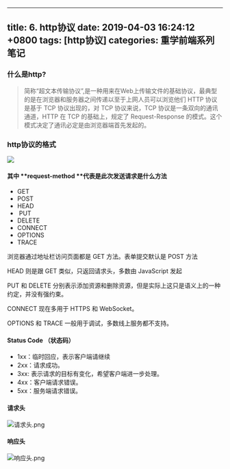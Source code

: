 
---
title: 6. http协议
date: 2019-04-03 16:24:12 +0800
tags: [http协议]
categories: 重学前端系列笔记
---
<a name="4505b70a"></a>
### 什么是http?

> 简称“超文本传输协议”,是一种用来在Web上传输文件的基础协议，最典型的是在浏览器和服务器之间传递以至于上网人员可以浏览他们
> HTTP 协议是基于 TCP 协议出现的，对 TCP 协议来说，TCP 协议是一条双向的通讯通道，HTTP 在 TCP 的基础上，规定了 Request-Response 的模式。这个模式决定了通讯必定是由浏览器端首先发起的。


<a name="9e404cbd"></a>
### http协议的格式

![](https://cdn.nlark.com/yuque/0/2019/png/221851/1556248419879-74bc0445-c7c8-4799-a0c6-0f8294c2416a.png)

<a name="25717aa2"></a>
#### 其中 **request-method **代表是此次发送请求是什么方法

- GET 
- POST 
- HEAD
-  PUT 
- DELETE 
- CONNECT 
- OPTIONS 
- TRACE

浏览器通过地址栏访问页面都是 GET 方法。表单提交默认是 POST 方法

HEAD 则是跟 GET 类似，只返回请求头，多数由 JavaScript 发起

PUT 和 DELETE 分别表示添加资源和删除资源，但是实际上这只是语义上的一种约定，并没有强约束。

CONNECT 现在多用于 HTTPS 和 WebSocket。

OPTIONS 和 TRACE 一般用于调试，多数线上服务都不支持。

<a name="148be3df"></a>
#### Status Code （状态码）

- 1xx：临时回应，表示客户端请继续
- 2xx：请求成功。
- 3xx: 表示请求的目标有变化，希望客户端进一步处理。
- 4xx：客户端请求错误。
- 5xx：服务端请求错误。

<a name="be47bd27"></a>
#### 请求头
![请求头.png](https://cdn.nlark.com/yuque/0/2019/png/221851/1554712749401-938ab3d8-393f-47e8-ae4f-11c55990401d.png#align=left&display=inline&height=407&name=%E8%AF%B7%E6%B1%82%E5%A4%B4.png&originHeight=407&originWidth=633&size=75594&status=done&width=633)

<a name="dca6cb61"></a>
#### 响应头
![响应头.png](https://cdn.nlark.com/yuque/0/2019/png/221851/1554712777314-1716a350-fb17-430e-9989-3ce5b4b56a47.png#align=left&display=inline&height=453&name=%E5%93%8D%E5%BA%94%E5%A4%B4.png&originHeight=453&originWidth=627&size=84667&status=done&width=627)




